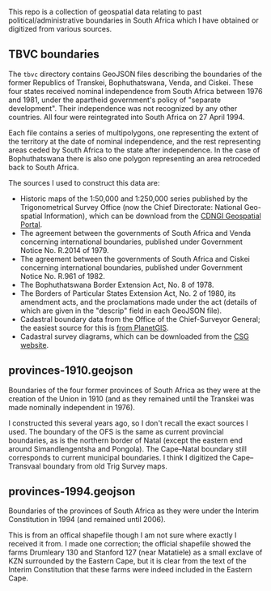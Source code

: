 This repo is a collection of geospatial data relating to past political/administrative boundaries in South Africa which I have obtained or digitized from various sources.

## TBVC boundaries

The `tbvc` directory contains GeoJSON files describing the boundaries of the former Republics of Transkei, Bophuthatswana, Venda, and Ciskei. These four states received nominal independence from South Africa between 1976 and 1981, under the apartheid government's policy of "separate development". Their independence was not recognized by any other countries. All four were reintegrated into South Africa on 27 April 1994.

Each file contains a series of multipolygons, one representing the extent of the territory at the date of nominal independence, and the rest representing areas ceded by South Africa to the state after independence. In the case of Bophuthatswana there is also one polygon representing an area retroceded back to South Africa.

The sources I used to construct this data are:
* Historic maps of the 1:50,000 and 1:250,000 series published by the Trigonometrical Survey Office (now the Chief Directorate: National Geo-spatial Information), which can be download from the [CDNGI Geospatial Portal](http://www.cdngiportal.co.za/cdngiportal/).
* The agreement between the governments of South Africa and Venda concerning international boundaries, published under Government Notice No. R.2014 of 1979.
* The agreement between the governments of South Africa and Ciskei concerning international boundaries, published under Government Notice No. R.961 of 1982.
* The Bophuthatswana Border Extension Act, No. 8 of 1978.
* The Borders of Particular States Extension Act, No. 2 of 1980, its amendment acts, and the proclamations made under the act (details of which are given in the "descrip" field in each GeoJSON file).
* Cadastral boundary data from the Office of the Chief-Surveyor General; the easiest source for this is [from PlanetGIS](https://planetgis.co.za/browse.php?id=11).
* Cadastral survey diagrams, which can be downloaded from the [CSG website](http://csg.drdlr.gov.za/esio/searchindex.htm).

## provinces-1910.geojson

Boundaries of the four former provinces of South Africa as they were at the creation of the Union in 1910 (and as they remained until the Transkei was made nominally independent in 1976).

I constructed this several years ago, so I don't recall the exact sources I used. The boundary of the OFS is the same as current provincial boundaries, as is the northern border of Natal (except the eastern end around Simandlengentsha and Pongola). The Cape–Natal boundary still corresponds to current municipal boundaries. I think I digitized the Cape–Transvaal boundary from old Trig Survey maps.

## provinces-1994.geojson

Boundaries of the provinces of South Africa as they were under the Interim Constitution in 1994 (and remained until 2006).

This is from an offical shapefile though I am not sure where exactly I received it from. I made one correction; the official shapefile showed the farms Drumleary 130 and Stanford 127 (near Matatiele) as a small exclave of KZN surrounded by the Eastern Cape, but it is clear from the text of the Interim Constitution that these farms were indeed included in the Eastern Cape.
